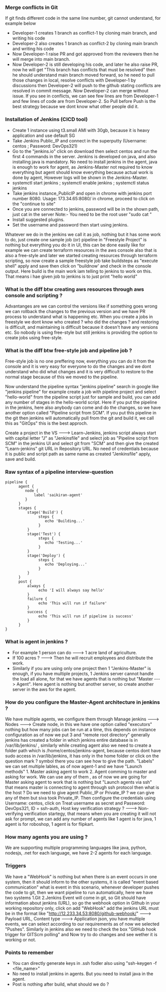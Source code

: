 ### Merge conflicts in Git
If git finds different code in the same line number, git cannot understand, for example below
- Developer-1 creates 1 branch as conflict-1 by cloning main branch, and writing his code
- Developer-2 also creates 1 branch as conflict-2 by cloning main branch and writing his code
- Now Developer-1 raise PR and got approved from the reviewers then he will merge into main branch.
- Now Developer-2 is still developing his code, and later he also raise PR, now he will get "This branch has
  conflicts that must be resolved" then he should understand main branch moved forward, so he need to pull
  those changes in local, resolve conflicts with Developer-1 by discussions then Developer-2 will push to the
  github stating conflicts are resolved in commit message. Now Developer-2 can merge without issue. If you
  see in conflicts, we can see few lines are from Developer-1 and few lines of code are from Developer-2. So
  Pull before Push is the best strategy because we dont know what other people did it.

### Installation of Jenkins (CICD tool)
- Create 1 instance using t3.small AMI with 30gb, because it is heavy application and use default SG
- Take Jenkins Public_IP and connect in the superputty (Username: centos ; Password: DevOps321)
- Go to the "jenkins.io" click on download then select centos and run the first 4 commands in the server.
  Jenkins is developed on java, and also installing java is mandatory. No need to install jenkins in the
  agent, java is enough to work for agent, as Jenkins-Master not required to know everything but agent should
  know everything because actual work is done by agent, However logs will be shown in the Jenkins-Master.
- systemctl start jenkins ; systemctl enable jenkins ; systemctl status jenkins
- Take jenkins instance_PublicIP and open in chrome with jenkins port number 8080. Usage: 173.34.65:8080/ in
  chrome, proceed to click on the "continue to site"
- Once you are connected to jenkins, password will be in the shown path, just cat in the server 
  Note:- You need to be the root user "sudo cat <path>"
- Install suggested plugins.
- Set the username and password then start using jenkins.

Whatever we do in the jenkins we call it as job, nothing but it has some work to do, just create one sample job (or) pipeline in "Freestyle Project" is nothing but everything you do it in UI, this can be done easily like for example we can create terraform resources in the aws console also that is also a free-style and later we started creating resources through terraform scripting, so now create a sample freestyle job take buildsteps as "execute shell" apply and save then click on "buildnow' and check in the console output. Here build is the main work iam telling to jenkins to work on this. That means i hae given job to jenkins is to just print "hello world" 

### What is the diff btw creating aws resources through aws console and scripting ?
Advantanges are we can control the versions like if something goes wrong we can rollback the changes to the previous version and we have PR process to understand what is happening etc. When you create a jobs in freestyle we dont know who created ? who did the changes ? and restoring is difficult, and maintaining is difficult because it doesn't have any versions etc. So nobody is using free-style but still jenkins is providing the option to create jobs using free-style. 

### What is the diff btw free-style job and pipeline job ?
Free-style job is no one preffering now, everything you can do it from the console and it is very easy for everyone to do the changes and we dont understand who did what changes and it is very difficult to restore to the normal stage because of this we moved to the pipeline.

Now understand the pipeline syntax "jenkins pipeline" search in google like "jenkins pipeline" for example create a job with pipeline project and select "hello-world" from the pipeline script just for sample and build, you can add any number of stages in the hello-world script. Here if you put the pipeline in the jenkins, here also anybody can come and do the changes, so we have another option called "Pipeline script from SCM". If you put this pipeline in the git then jenkins will automatically pull from the git and build it, we call this as "GitOps" this is the best approch.

Create a project in the VS ---> Learn-Jenkins, jenkins script always start with capital letter "J" as "Jenkinsfile" and select job as "Pipeline script from SCM" in the jenkins UI and select git from "SCM" and then give the created "Learn-jenkins" git URL in Repository URL. No need of credentials because it is public and script path as same name as created "Jenkinsfile" apply, save and build.  

### Raw syntax of a pipeline interview-question
    pipeline {
          agent {
             node {
                 label 'saikiran-agent'
             }
          }
          stages {
              stage('Build') {
                   steps {
                      echo 'Building...'
                   }
              }
              stage('Test') {
                   steps {
                      echo 'Testing...'
                   }
              }
              stage('Deploy') {
                   steps {
                      echo 'Deploying...'
                   }
              }
          }
          post {
              always {
                   echo 'I will always say hello'
              }
              failure {
                   echo 'This will run if failure'
              }
              success {
                   echo 'This will run if pipeline is success'
              }
          }
    }

### What is agent in jenkins ?
- For example 1 person can do ---> 1 acre land of agriculture.
- If 100 acres ? ---> Then he will recruit employees and distribute the work.
- Similarly if you are using only one project then 1 "Jenkins-Master" is enough, if you have multiple
  projects, 1 Jenkins server cannot handle the load all alone, for that we have agents that is nothing but
  "Master ---> Agent". Here agent is nothing but another server, so create another server in the aws for
  the agent.

### How do you configure the Master-Agent architecture in jenkins ?
We have multiple agents, we configure them through Manage jenkins ---> Nodes ---> Create node, in this we have one option called "executors" nothing but how many jobs can be run at a time, this depends on instance configuration as of now we put 3 and "remote root directory" generally jenkins has created a folder in which jenkins entire database is in /var/lib/jenkins/ , similarly while creating agent also we need to create a folder <agent> path which is /home/centos/jenkins-agent, because centos dont have sudo access in /var/lib/jenkins, it has only in the home folder or click on the question mark ? symbol there you can see how to give the path. "Labels" we can set multiple lables, as of now agent-1 and we have "Launch methods" 1. Master asking agent to work 2. Agent comming to master and asking for work. We can use any of them , as of now we are going for Master asking agent to work that is nothing but "Launch agents via ssh" that means master is connecting to agent through ssh protocol then what is the host ? Do we need to give agent Public_IP or Private_IP ? we can give any of them but siva took Private_IP. Then configure the credentials using Username: centos, click on Treat username as secret and Password: DevOps321, ID = ssh-auth, Host key verification strategy ? ---> Non-verifying verification startegy, that means when you are creating it will not ask for prompt, we can add any number of agents like 1 agent is for java, 1 agent is for roboshop, 1 agent is for flipkart.

### How many agents you are using ?
We are supporting multiple programming languages like java, python, nodesjs, .net for each language, we have 
2-2 agents for each language.

### Triggers
We have a "WebHook" is nothing but when there is an event occurs in one system, then it should inform to the other systems, it is called "event based communication" what is event in this scenario, whenever developer pushes the code to git, then we want pipeline to run automatically, here we have two systems 1.Git 2.Jenkins Event will come in git, so Git should have information about jenkins (URL), so go the webhook option in Github in your working repository only, click on add "WebHook" add the jenkins URL must be in the format like "http://12.233.34.53:8080/github-webhook/" ---> Payload URL, Content type ---> Application json, you have multiple events, we can select according to our requirements as of now we selected "Pushes". Similarly in jenkins also we need to check the box "GitHub hook trigger for GITScm polling" and Now try to do changes and see wether it is working or not.

### Points to remember
- You can directly generate keys in .ssh fodler also using "ssh-keygen -f <file_name>"
- No need to install jenkins in agents. But you need to install java in the agent.
- Post is nothing after build, what should we do ?
